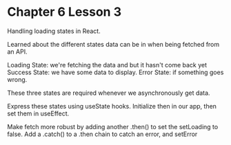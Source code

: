 # Chapter 6 Lesson 3
Handling loading states in React.

Learned about the different states data can be in when being fetched from an API.

Loading State: we're fetching the data and but it hasn't come back yet
Success State: we have some data to display.
Error State: if something goes wrong.

These three states are required whenever we asynchronously get data. 

Express these states using useState hooks. Initialize then in our app, then set them in useEffect.

Make fetch more robust by adding another .then() to set the setLoading to false. 
Add a .catch() to a .then chain to catch an error, and setError